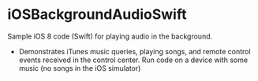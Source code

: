 iOSBackgroundAudioSwift
==================

Sample iOS 8 code (Swift) for playing audio in the background. 
 - Demonstrates iTunes music queries, playing songs, and remote control events received in the control center.
Run code on a device with some music (no songs in the iOS simulator)

